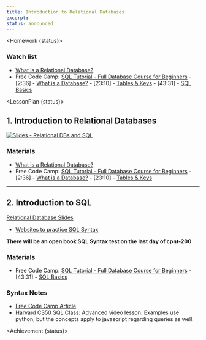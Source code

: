 ```yaml
---
title: Introduction to Relational Databases
excerpt:
status: announced
---
```


<script>
	import Homework from "$lib/components/Homework.svelte";
	import LessonPlan from "$lib/components/LessonPlan.svelte";
	import Achievement from "$lib/components/Achievement.svelte";
</script>

<Homework {status}>

### Watch list

- [What is a Relational Database?](https://www.youtube.com/watch?v=OqjJjpjDRLc)
- Free Code Camp: [SQL Tutorial - Full Database Course for Beginners](https://www.youtube.com/watch?v=HXV3zeQKqGY) - [2:36] - [What is a Database?](https://www.youtube.com/watch?v=HXV3zeQKqGY&t=156s) - [23:10] - [Tables & Keys](https://www.youtube.com/watch?v=HXV3zeQKqGY&t=1390s) - [43:31] - [SQL Basics](https://www.youtube.com/watch?v=HXV3zeQKqGY&t=2611s)

</Homework>

<LessonPlan {status}>

<h2>1. Introduction to Relational Databases</h2>

[![Slides - Relational DBs and SQL](/images/slides/relational-db-sql.png)](slides/cpnt-200/relational-db-sql.html)

### Materials

- [What is a Relational Database?](https://www.youtube.com/watch?v=OqjJjpjDRLc)
- Free Code Camp: [SQL Tutorial - Full Database Course for Beginners](https://www.youtube.com/watch?v=HXV3zeQKqGY) - [2:36] - [What is a Database?](https://www.youtube.com/watch?v=HXV3zeQKqGY&t=156s) - [23:10] - [Tables & Keys](https://www.youtube.com/watch?v=HXV3zeQKqGY&t=1390s)

---

<h2>2. Introduction to SQL</h2>

<p><a href="/slides/cpnt-200/relational-db-sql">Relational Database Slides </a></p>

- [Websites to practice SQL Syntax](https://www.kdnuggets.com/2023/01/7-best-platforms-practice-sql.html)

**There will be an open book SQL Syntax test on the last day of cpnt-200**

### Materials

- Free Code Camp: [SQL Tutorial - Full Database Course for Beginners](https://www.youtube.com/watch?v=HXV3zeQKqGY) - [43:31] - [SQL Basics](https://www.youtube.com/watch?v=HXV3zeQKqGY&t=2611s)

### Syntax Notes

- [Free Code Camp Article](https://www.freecodecamp.org/news/basic-sql-commands/)
- [Harvard CS50 SQL Class](https://www.youtube.com/live/zrCLRC3Ci1c?si=xMchS-SSsAnVorwM): Advanced video lesson. Examples use python, but the concepts apply to javascript regarding queries as well.

</LessonPlan>

<Achievement {status}>

</Achievement>
